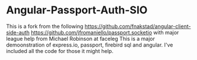 Angular-Passport-Auth-SIO
=========================
This is a fork from the following
https://github.com/fnakstad/angular-client-side-auth
https://github.com/jfromaniello/passport.socketio
with  major league help from Michael Robinson at faceleg
This is a major demoonstration  of express.io, passport, firebird sql and angular.
I've included all the code for those it might help.

